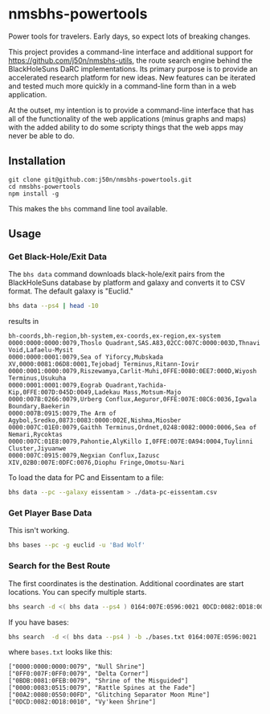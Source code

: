 # nmsbhs-powertools

Power tools for travelers. Early days, so expect lots of breaking changes.

This project provides a command-line interface and additional support for
https://github.com/j50n/nmsbhs-utils, the route search engine behind the
BlackHoleSuns DaRC implementations. Its primary purpose is to provide an
accelerated research platform for new ideas. New features can be iterated
and tested much more quickly in a command-line form than in a web application.

At the outset, my intention is to provide a command-line interface that has
all of the functionality of the web applications (minus graphs and maps)
with the added ability to do some scripty things that the web apps may never
be able to do.

## Installation

```
git clone git@github.com:j50n/nmsbhs-powertools.git
cd nmsbhs-powertools
npm install -g
```

This makes the `bhs` command line tool available.

## Usage

### Get Black-Hole/Exit Data

The `bhs data` command downloads black-hole/exit pairs from the BlackHoleSuns database by
platform and galaxy and converts it to CSV format. The default galaxy is "Euclid."

```bash
bhs data --ps4 | head -10
```

results in

```csv
bh-coords,bh-region,bh-system,ex-coords,ex-region,ex-system
0000:0000:0000:0079,Thoslo Quadrant,SAS.A83,02CC:007C:0000:003D,Thnavi Void,Lafaelu-Mysit
0000:0000:0001:0079,Sea of Yiforcy,Mubskada XV,0000:0081:06D8:0001,Tejobadj Terminus,Ritann-Iovir
0000:0001:0000:0079,Riszewamya,Carlit-Muhi,0FFE:0080:0EE7:000D,Wiyosh Terminus,Usukuha
0000:0001:0001:0079,Eograb Quadrant,Yachida-Kip,0FFE:007D:045D:0049,Ladekau Mass,Motsum-Majo
0000:007B:0266:0079,Urberg Conflux,Aeguror,0FFE:007E:08C6:0036,Igwala Boundary,Baekerin
0000:007B:0915:0079,The Arm of Agybol,Sredko,0873:0083:0000:002E,Nishma,Miosber
0000:007C:01E0:0079,Gaithh Terminus,Ordnet,0248:0082:0000:0006,Sea of Nemari,Rycoktas
0000:007C:01E8:0079,Pahontie,AlyKillo I,0FFE:007E:0A94:0004,Tuylinni Cluster,Jiyuanwe
0000:007C:0915:0079,Negxian Conflux,Iazusc XIV,02B0:007E:0DFC:0076,Diophu Fringe,Omotsu-Nari
```

To load the data for PC and Eissentam to a file:

```bash
bhs data --pc --galaxy eissentam > ./data-pc-eissentam.csv
```

### Get Player Base Data

This isn't working.

```bash
bhs bases --pc -g euclid -u 'Bad Wolf'
```

### Search for the Best Route

The first coordinates is the destination. Additional coordinates
are start locations. You can specify multiple starts.

```bash
bhs search -d <( bhs data --ps4 ) 0164:007E:0596:0021 0DCD:0082:0D18:0010
```

If you have bases:

```bash
bhs search  -d <( bhs data --ps4 ) -b ./bases.txt 0164:007E:0596:0021
```

where `bases.txt` looks like this:

```text
["0000:0000:0000:0079", "Null Shrine"]
["0FF0:007F:0FF0:0079", "Delta Corner"]
["0BDB:0081:0FEB:0079", "Shrine of the Misguided"]
["0000:0083:0515:0079", "Rattle Spines at the Fade"]
["00A2:0080:0550:00FD", "Glitching Separator Moon Mine"]
["0DCD:0082:0D18:0010", "Vy'keen Shrine"]
```

